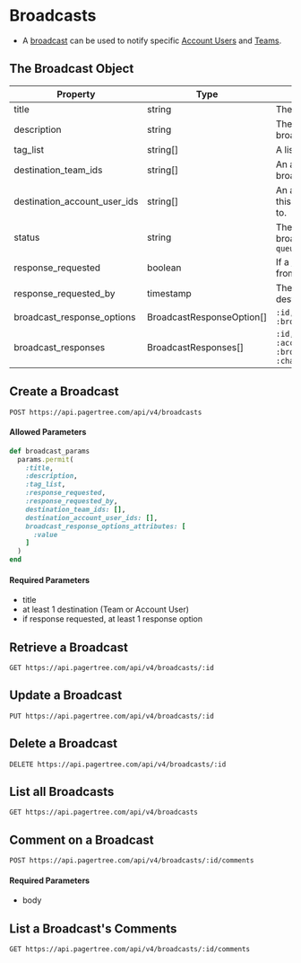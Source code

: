 # Broadcasts

* A [broadcast](../broadcasts.md) can be used to notify specific [Account Users](account-users.md) and [Teams](teams.md).

## The Broadcast Object <a href="#the-broadcast-object" id="the-broadcast-object"></a>

| Property                        | Type                       | Description                                                                               |
| ------------------------------- | -------------------------- | ----------------------------------------------------------------------------------------- |
| title                           | string                     | The title of the broadcast.                                                               |
| description                     | string                     | The description of the broadcast.                                                         |
| tag\_list                       | string\[]                  | A list of tags.                                                                           |
| destination\_team\_ids          | string\[]                  | An array of [Team](teams.md) IDs this broadcast should be sent to.                        |
| destination\_account\_user\_ids | string\[]                  | An array of [Account User](account-users.md) IDs this broadcast should be sent to.        |
| status                          | string                     | The current status state of the broadcast. `queued\|open\|closed\|errored`                |
| response\_requested             | boolean                    | If a [response was requested](../broadcasts.md#response-options) from the destinations.   |
| response\_requested\_by         | timestamp                  | The deadline of when the destinations have to respond by.                                 |
| broadcast\_response\_options    | BroadcastResponseOption\[] | `:id, :value, :position, :broadcast_responses_count`                                      |
| broadcast\_responses            | BroadcastResponses\[]      | `:id, :prefix_id, :account_user_id, :broadcast_response_option_id, :channel, :created_at` |

## Create a Broadcast <a href="#create-a-broadcast" id="create-a-broadcast"></a>

```
POST https://api.pagertree.com/api/v4/broadcasts
```

#### **Allowed Parameters**

```ruby
def broadcast_params
  params.permit(
    :title,
    :description,
    :tag_list,
    :response_requested,
    :response_requested_by,
    destination_team_ids: [],
    destination_account_user_ids: [],
    broadcast_response_options_attributes: [
      :value
    ]
  )
end
```

#### **Required Parameters**

* title
* at least 1 destination (Team or Account User)
* if response requested, at least 1 response option

## Retrieve a Broadcast <a href="#retrieve-a-broadcast" id="retrieve-a-broadcast"></a>

```
GET https://api.pagertree.com/api/v4/broadcasts/:id
```

## Update a Broadcast <a href="#update-a-broadcast" id="update-a-broadcast"></a>

```
PUT https://api.pagertree.com/api/v4/broadcasts/:id
```

## Delete a Broadcast <a href="#delete-a-broadcast" id="delete-a-broadcast"></a>

```
DELETE https://api.pagertree.com/api/v4/broadcasts/:id
```

## List all Broadcasts <a href="#list-all-broadcasts" id="list-all-broadcasts"></a>

```
GET https://api.pagertree.com/api/v4/broadcasts
```

## Comment on a Broadcast

```
POST https://api.pagertree.com/api/v4/broadcasts/:id/comments
```

#### Required Parameters

* body

## List a Broadcast's Comments

```
GET https://api.pagertree.com/api/v4/broadcasts/:id/comments
```
